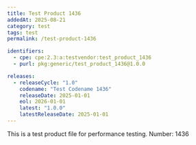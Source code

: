 ```yaml
---
title: Test Product 1436
addedAt: 2025-08-21
category: test
tags: test
permalink: /test-product-1436

identifiers:
  - cpe: cpe:2.3:a:testvendor:test_product_1436
  - purl: pkg:generic/test_product_1436@1.0.0

releases:
  - releaseCycle: "1.0"
    codename: "Test Codename 1436"
    releaseDate: 2025-01-01
    eol: 2026-01-01
    latest: "1.0.0"
    latestReleaseDate: 2025-01-01
---
```


This is a test product file for performance testing. Number: 1436

